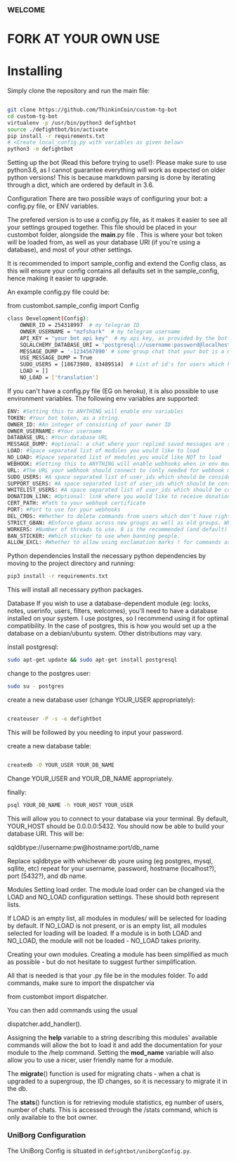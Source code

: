### WELCOME
# FORK AT YOUR OWN USE
# Installing

Simply clone the repository and run the main file:
```sh

git clone https://github.com/ThinkinCoin/custom-tg-bot
cd custom-tg-bot
virtualenv -p /usr/bin/python3 defightbot
source ./defightbot/bin/activate
pip install -r requirements.txt
# <Create local_config.py with variables as given below>
python3 -m defightbot

```
Setting up the bot (Read this before trying to use!):
Please make sure to use python3.6, as I cannot guarantee everything will work as expected on older python versions! This is because markdown parsing is done by iterating through a dict, which are ordered by default in 3.6.

Configuration
There are two possible ways of configuring your bot: a config.py file, or ENV variables.

The prefered version is to use a config.py file, as it makes it easier to see all your settings grouped together. This file should be placed in your custombot folder, alongside the __main__.py file . This is where your bot token will be loaded from, as well as your database URI (if you're using a database), and most of your other settings.

It is recommended to import sample_config and extend the Config class, as this will ensure your config contains all defaults set in the sample_config, hence making it easier to upgrade.

An example config.py file could be:

from custombot.sample_config import Config

```sh
class Development(Config):
    OWNER_ID = 254318997  # my telegram ID
    OWNER_USERNAME = "mzfshark"  # my telegram username
    API_KEY = "your bot api key"  # my api key, as provided by the botfather
    SQLALCHEMY_DATABASE_URI = 'postgresql://username:password@localhost:5432/database'  # sample db credentials
    MESSAGE_DUMP = '-1234567890' # some group chat that your bot is a member of
    USE_MESSAGE_DUMP = True
    SUDO_USERS = [18673980, 83489514]  # List of id's for users which have sudo access to the bot.
    LOAD = []
    NO_LOAD = ['translation']
 ```
If you can't have a config.py file (EG on heroku), it is also possible to use environment variables. The following env variables are supported:
```sh
ENV: #Setting this to ANYTHING will enable env variables
TOKEN: #Your bot token, as a string.
OWNER_ID: #An integer of consisting of your owner ID
OWNER_USERNAME: #Your username
DATABASE_URL: #Your database URL
MESSAGE_DUMP: #optional: a chat where your replied saved messages are stored, to stop people deleting their old
LOAD: #Space separated list of modules you would like to load
NO_LOAD: #Space separated list of modules you would like NOT to load
WEBHOOK: #Setting this to ANYTHING will enable webhooks when in env mode messages
URL: #The URL your webhook should connect to (only needed for webhook mode)
SUDO_USERS: #A space separated list of user_ids which should be considered sudo users
SUPPORT_USERS: #A space separated list of user_ids which should be considered support users (can gban/ungban, nothing else)
WHITELIST_USERS: #A space separated list of user_ids which should be considered whitelisted - they can't be banned.
DONATION_LINK: #Optional: link where you would like to receive donations.
CERT_PATH: #Path to your webhook certificate
PORT: #Port to use for your webhooks
DEL_CMDS: #Whether to delete commands from users which don't have rights to use that command
STRICT_GBAN: #Enforce gbans across new groups as well as old groups. When a gbanned user talks, he will be banned.
WORKERS: #Number of threads to use. 8 is the recommended (and default) amount, but your experience may vary. Note that going crazy with more threads wont necessarily speed up your bot, given the large amount of sql data accesses, and the way python asynchronous calls work.
BAN_STICKER: #Which sticker to use when banning people.
ALLOW_EXCL: #Whether to allow using exclamation marks ! for commands as well as /.
```
Python dependencies
Install the necessary python dependencies by moving to the project directory and running:
 ```sh
pip3 install -r requirements.txt
 ```
This will install all necessary python packages.

Database
If you wish to use a database-dependent module (eg: locks, notes, userinfo, users, filters, welcomes), you'll need to have a database installed on your system.
I use postgres, so I recommend using it for optimal compatibility.
In the case of postgres, this is how you would set up a the database on a debian/ubuntu system. Other distributions may vary.

install postgresql:
 ```sh
sudo apt-get update && sudo apt-get install postgresql
 ```
change to the postgres user:
 ```sh
sudo su - postgres
 ```
create a new database user (change YOUR_USER appropriately):
 ```sh

createuser -P -s -e defightbot

 ```
This will be followed by you needing to input your password.

create a new database table:
 ```sh

createdb -O YOUR_USER YOUR_DB_NAME

 ```
Change YOUR_USER and YOUR_DB_NAME appropriately.

finally:
 ```sh
psql YOUR_DB_NAME -h YOUR_HOST YOUR_USER
 ```
This will allow you to connect to your database via your terminal. By default, YOUR_HOST should be 0.0.0.0:5432.
You should now be able to build your database URI. This will be:


sqldbtype://username:pw@hostname:port/db_name


Replace sqldbtype with whichever db youre using (eg postgres, mysql, sqllite, etc) repeat for your username, password, hostname (localhost?), port (5432?), and db name.

Modules
Setting load order.
The module load order can be changed via the LOAD and NO_LOAD configuration settings. These should both represent lists.

If LOAD is an empty list, all modules in modules/ will be selected for loading by default.
If NO_LOAD is not present, or is an empty list, all modules selected for loading will be loaded.
If a module is in both LOAD and NO_LOAD, the module will not be loaded - NO_LOAD takes priority.

Creating your own modules.
Creating a module has been simplified as much as possible - but do not hesitate to suggest further simplification.

All that is needed is that your .py file be in the modules folder.
To add commands, make sure to import the dispatcher via

from custombot import dispatcher.

You can then add commands using the usual

dispatcher.add_handler().

Assigning the __help__ variable to a string describing this modules' available commands will allow the bot to load it and add the documentation for your module to the /help command. Setting the __mod_name__ variable will also allow you to use a nicer, user friendly name for a module.

The __migrate__() function is used for migrating chats - when a chat is upgraded to a supergroup, the ID changes, so it is necessary to migrate it in the db.

The __stats__() function is for retrieving module statistics, eg number of users, number of chats. This is accessed through the /stats command, which is only available to the bot owner.


### UniBorg Configuration

The UniBorg Config is situated in `defightbot/uniborgConfig.py`.
